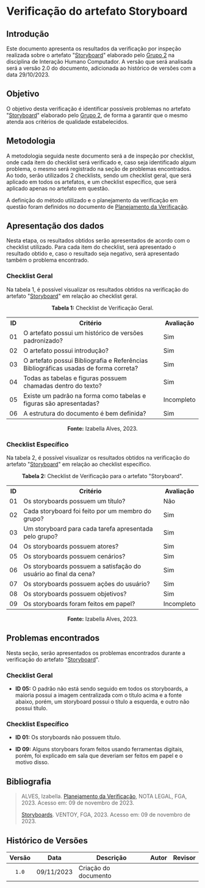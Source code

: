 # Verificação do artefato Storyboard

## Introdução 

Este documento apresenta os resultados da verificação por inspeção realizada sobre o artefato "[Storyboard](https://interacao-humano-computador.github.io/2023.2-Ventoy/DAD/nivel1/storyboard/storyboards/)" elaborado pelo [Grupo 2](https://interacao-humano-computador.github.io/2023.2-Ventoy/) na disciplina de Interação Humano Computador. A versão que será analisada será a versão 2.0 do documento, adicionada ao histórico de versões com a data 29/10/2023.

## Objetivo

O objetivo desta verificação é identificar possíveis problemas no artefato "[Storyboard](https://interacao-humano-computador.github.io/2023.2-Ventoy/DAD/nivel1/storyboard/storyboards/)" elaborado pelo [Grupo 2](https://interacao-humano-computador.github.io/2023.2-Ventoy/), de forma a garantir que o mesmo atenda aos critérios de qualidade estabelecidos.

## Metodologia

A metodologia seguida neste documento será a de inspeção por checklist, onde cada item do checklist será verificado e, caso seja identificado algum problema, o mesmo será registrado na seção de problemas encontrados. Ao todo, serão utilizados 2 checklists, sendo um checklist geral, que será aplicado em todos os artefatos, e um checklist específico, que será aplicado apenas no artefato em questão.

A definição do método utilizado e o planejamento da verificação em questão foram definidos no documento de [Planejamento da Verificação](https://github.com/Interacao-Humano-Computador/2023.2-NotaLegal/blob/main/docs/verificacao/Grupo%202/Entrega%204/planejamento-verificacao.md).

## Apresentação dos dados

Nesta etapa, os resultados obtidos serão apresentados de acordo com o checklist utilizado. Para cada item do checklist, será apresentado o resultado obtido e, caso o resultado seja negativo, será apresentado também o problema encontrado.

### Checklist Geral

Na tabela 1, é possível visualizar os resultados obtidos na verificação do artefato "[Storyboard](https://interacao-humano-computador.github.io/2023.2-Ventoy/DAD/nivel1/storyboard/storyboards/)" em relação ao checklist geral.

<div align="center">
<p><b>Tabela 1:</b> Checklist de Verificação Geral.</p>

  <table>
    <tr>
      <th>ID</th>
      <th>Critério</th>
      <th>Avaliação</th>
    </tr>
    <tr>
      <td>01</td>
      <td>O artefato possui um histórico de versões padronizado?</td>
      <td>Sim</td>
    </tr>
    <tr>
      <td>02</td>
      <td>O artefato possui introdução?</td>
      <td>Sim</td>
    </tr>
    <tr>
      <td>03</td>
      <td>O artefato possui Bibliografia e Referências Bibliográficas usadas de forma correta?</td>
      <td>Sim</td>
    </tr>
    <tr>
      <td>04</td>
      <td>Todas as tabelas e figuras possuem chamadas dentro do texto?</td>
      <td>Sim</td>
    </tr>
    <tr>
      <td>05</td>
      <td>Existe um padrão na forma como tabelas e figuras são apresentadas?</td>
      <td>Incompleto</td>
    </tr>
    <tr>
      <td>06</td>
      <td>A estrutura do documento é bem definida?</td>
      <td>Sim</td>
    </tr>
  </table>

<p><b>Fonte:</b> Izabella Alves, 2023.</p>
</div>

### Checklist Específico

Na tabela 2, é possível visualizar os resultados obtidos na verificação do artefato "[Storyboard](https://interacao-humano-computador.github.io/2023.2-Ventoy/DAD/nivel1/storyboard/storyboards/)" em relação ao checklist específico.

<div align="center">
  <p><b>Tabela 2:</b> Checklist de Verificação para o artefato "Storyboard".</p>

  <table>
    <tr>
      <th>ID</th>
      <th>Critério</th>
      <th>Avaliação</th>
    </tr>
    <tr>
      <td>01</td>
      <td>Os storyboards possuem um título?</td>
      <td>Não</td>
    </tr>
    <tr>
      <td>02</td>
      <td>Cada storyboard foi feito por um membro do grupo?</td>
      <td>Sim</td>
    </tr>
    <tr>
      <td>03</td>
      <td>Um storyboard para cada tarefa apresentada pelo grupo?</td>
      <td>Sim</td>
    </tr>
    <tr>
      <td>04</td>
      <td>Os storyboards possuem atores?</td>
      <td>Sim</td>
    </tr>
    <tr>
      <td>05</td>
      <td>Os storyboards possuem cenários?</td>
      <td>Sim</td>
    </tr>
    <tr>
      <td>06</td>
      <td>Os storyboards possuem a satisfação do usuário ao final da cena?</td>
      <td>Sim</td>
    </tr>
    <tr>
      <td>07</td>
      <td>Os storyboards possuem ações do usuário?</td>
      <td>Sim</td>
    </tr>
    <tr>
      <td>08</td>
      <td>Os storyboards possuem objetivos?</td>
      <td>Sim</td>
    </tr>
    <tr>
      <td>09</td>
      <td>Os storyboards foram feitos em papel?</td>
      <td>Incompleto</td>
    </tr>
  </table>


<p><b>Fonte:</b> Izabella Alves, 2023.</p>
</div>


## Problemas encontrados

Nesta seção, serão apresentados os problemas encontrados durante a verificação do artefato "[Storyboard](https://interacao-humano-computador.github.io/2023.2-Ventoy/DAD/nivel1/storyboard/storyboards/)".

### Checklist Geral

- **ID 05:** O padrão não está sendo seguido em todos os storyboards, a maioria possui a imagem centralizada com o título acima e a fonte abaixo, porém, um storyboard possui o título a esquerda, e outro não possui título.

### Checklist Específico

- **ID 01:** Os storyboards não possuem título.

- **ID 09:** Alguns storyboars foram feitos usando ferramentas digitais, porém, foi explicado em sala que deveriam ser feitos em papel e o motivo disso.

## Bibliografia
>
> ALVES, Izabella. [Planejamento da Verificação](https://github.com/Interacao-Humano-Computador/2023.2-NotaLegal/blob/main/docs/verificacao/Grupo%202/Entrega%204/planejamento-verificacao.md), NOTA LEGAL, FGA, 2023. Acesso em: 09 de novembro de 2023.
>
> [Storyboards](https://interacao-humano-computador.github.io/2023.2-Ventoy/DAD/nivel1/storyboard/storyboards/#historico-de-versoes). VENTOY, FGA, 2023. Acesso em: 09 de novembro de 2023.

## Histórico de Versões

| Versão | Data   | Descrição     | Autor     |  Revisor        |
| :----: | ------ | ------------- | --------- | :-------------: |
| `1.0`  | 09/11/2023 | Criação do documento  |  |  |
